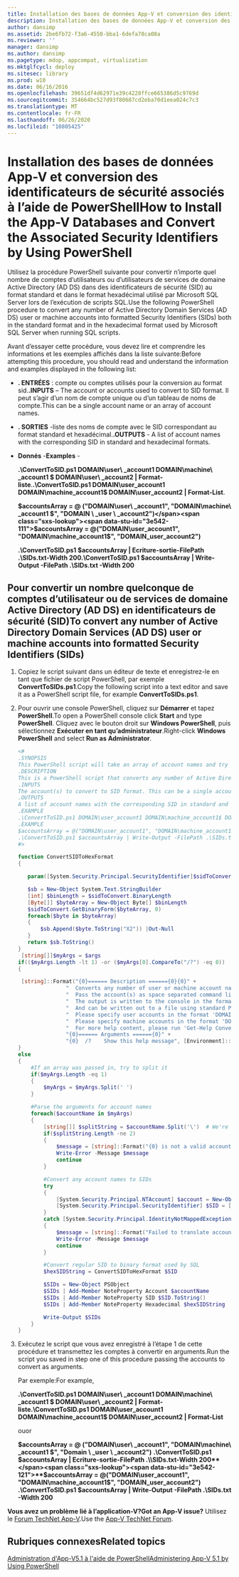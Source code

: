 ```yaml
---
title: Installation des bases de données App-V et conversion des identificateurs de sécurité associés à l’aide de PowerShell
description: Installation des bases de données App-V et conversion des identificateurs de sécurité associés à l’aide de PowerShell
author: dansimp
ms.assetid: 2be6fb72-f3a6-4550-bba1-6defa78ca08a
ms.reviewer: ''
manager: dansimp
ms.author: dansimp
ms.pagetype: mdop, appcompat, virtualization
ms.mktglfcycl: deploy
ms.sitesec: library
ms.prod: w10
ms.date: 06/16/2016
ms.openlocfilehash: 39651df4d62971e39c4228ffce665386d5c9769d
ms.sourcegitcommit: 354664bc527d93f80687cd2eba70d1eea024c7c3
ms.translationtype: MT
ms.contentlocale: fr-FR
ms.lasthandoff: 06/26/2020
ms.locfileid: "10805425"
---
```

# <span data-ttu-id="3e542-103">Installation des bases de données App-V et conversion des identificateurs de sécurité associés à l’aide de PowerShell</span><span class="sxs-lookup"><span data-stu-id="3e542-103">How to Install the App-V Databases and Convert the Associated Security Identifiers by Using PowerShell</span></span>

<span data-ttu-id="3e542-104">Utilisez la procédure PowerShell suivante pour convertir n’importe quel nombre de comptes d’utilisateurs ou d’utilisateurs de services de domaine Active Directory (AD DS) dans des identificateurs de sécurité (SID) au format standard et dans le format hexadécimal utilisé par Microsoft SQL Server lors de l’exécution de scripts SQL.</span><span class="sxs-lookup"><span data-stu-id="3e542-104">Use the following PowerShell procedure to convert any number of Active Directory Domain Services (AD DS) user or machine accounts into formatted Security Identifiers (SIDs) both in the standard format and in the hexadecimal format used by Microsoft SQL Server when running SQL scripts.</span></span>

<span data-ttu-id="3e542-105">Avant d’essayer cette procédure, vous devez lire et comprendre les informations et les exemples affichés dans la liste suivante:</span><span class="sxs-lookup"><span data-stu-id="3e542-105">Before attempting this procedure, you should read and understand the information and examples displayed in the following list:</span></span>

- <span data-ttu-id="3e542-106">**. ENTRÉES** : compte ou comptes utilisés pour la conversion au format sid.</span><span class="sxs-lookup"><span data-stu-id="3e542-106">**.INPUTS** – The account or accounts used to convert to SID format.</span></span> <span data-ttu-id="3e542-107">Il peut s’agir d’un nom de compte unique ou d’un tableau de noms de compte.</span><span class="sxs-lookup"><span data-stu-id="3e542-107">This can be a single account name or an array of account names.</span></span>

- <span data-ttu-id="3e542-108">**. SORTIES** -liste des noms de compte avec le SID correspondant au format standard et hexadécimal.</span><span class="sxs-lookup"><span data-stu-id="3e542-108">**.OUTPUTS** - A list of account names with the corresponding SID in standard and hexadecimal formats.</span></span>

- <span data-ttu-id="3e542-109">**Donnés** -</span><span class="sxs-lookup"><span data-stu-id="3e542-109">**Examples** -</span></span>

    <span data-ttu-id="3e542-110">**.\\ConvertToSID.ps1 DOMAIN\\user\ _account1 DOMAIN\\machine\ _account1 $ DOMAIN\\user\ _account2 | Format-liste**.</span><span class="sxs-lookup"><span data-stu-id="3e542-110">**.\\ConvertToSID.ps1 DOMAIN\\user\_account1 DOMAIN\\machine\_account1$ DOMAIN\\user\_account2 | Format-List**.</span></span>

    **<span data-ttu-id="3e542-111">$accountsArray = @ ("DOMAIN\\user\ _account1", "DOMAIN\\machine\ _account1 $", "DOMAIN \ _user \ _account2")</span><span class="sxs-lookup"><span data-stu-id="3e542-111">$accountsArray = @("DOMAIN\\user\_account1", "DOMAIN\\machine\_account1$", "DOMAIN\_user\_account2")</span></span>**

    **<span data-ttu-id="3e542-112">.\\ConvertToSID.ps1 $accountsArray | Ecriture-sortie-FilePath .\\SIDs.txt-Width 200</span><span class="sxs-lookup"><span data-stu-id="3e542-112">.\\ConvertToSID.ps1 $accountsArray | Write-Output -FilePath .\\SIDs.txt -Width 200</span></span>**

## <span data-ttu-id="3e542-113">Pour convertir un nombre quelconque de comptes d’utilisateur ou de services de domaine Active Directory (AD DS) en identificateurs de sécurité (SID)</span><span class="sxs-lookup"><span data-stu-id="3e542-113">To convert any number of Active Directory Domain Services (AD DS) user or machine accounts into formatted Security Identifiers (SIDs)</span></span>

1. <span data-ttu-id="3e542-114">Copiez le script suivant dans un éditeur de texte et enregistrez-le en tant que fichier de script PowerShell, par exemple **ConvertToSIDs.ps1**.</span><span class="sxs-lookup"><span data-stu-id="3e542-114">Copy the following script into a text editor and save it as a PowerShell script file, for example **ConvertToSIDs.ps1**.</span></span>
1. <span data-ttu-id="3e542-115">Pour ouvrir une console PowerShell, cliquez sur **Démarrer** et tapez **PowerShell**.</span><span class="sxs-lookup"><span data-stu-id="3e542-115">To open a PowerShell console click **Start** and type **PowerShell**.</span></span> <span data-ttu-id="3e542-116">Cliquez avec le bouton droit sur **Windows PowerShell**, puis sélectionnez **Exécuter en tant qu’administrateur**.</span><span class="sxs-lookup"><span data-stu-id="3e542-116">Right-click **Windows PowerShell** and select **Run as Administrator**.</span></span>

   ```powershell
   <#
   .SYNOPSIS
   This PowerShell script will take an array of account names and try to convert each of them to the corresponding SID in standard and hexadecimal formats.
   .DESCRIPTION
   This is a PowerShell script that converts any number of Active Directory (AD) user or machine accounts into formatted Security Identifiers (SIDs) both in the standard format and in the hexadecimal format used by SQL server when running SQL scripts.
   .INPUTS
   The account(s) to convert to SID format. This can be a single account name or an array of account names. Please see examples below.
   .OUTPUTS
   A list of account names with the corresponding SID in standard and hexadecimal formats
   .EXAMPLE
   .\ConvertToSID.ps1 DOMAIN\user_account1 DOMAIN\machine_account1$ DOMAIN\user_account2 | Format-List
   .EXAMPLE
   $accountsArray = @("DOMAIN\user_account1", "DOMAIN\machine_account1$", "DOMAIN_user_account2")
   .\ConvertToSID.ps1 $accountsArray | Write-Output -FilePath .\SIDs.txt -Width 200
   #>

   function ConvertSIDToHexFormat
   {

      param([System.Security.Principal.SecurityIdentifier]$sidToConvert)

      $sb = New-Object System.Text.StringBuilder
      [int] $binLength = $sidToConvert.BinaryLength
      [Byte[]] $byteArray = New-Object Byte[] $binLength
      $sidToConvert.GetBinaryForm($byteArray, 0)
      foreach($byte in $byteArray)
      {
          $sb.Append($byte.ToString("X2")) |Out-Null
      }
      return $sb.ToString()
   }
    [string[]]$myArgs = $args
   if(($myArgs.Length -lt 1) -or ($myArgs[0].CompareTo("/?") -eq 0))
   {

    [string]::Format("{0}====== Description ======{0}{0}" +
                  "  Converts any number of user or machine account names to string and hexadecimal SIDs.{0}" +
                  "  Pass the account(s) as space separated command line parameters. (For example 'ConvertToSID.ps1 DOMAIN\Account1 DOMAIN\Account2 ...'){0}" +
                  "  The output is written to the console in the format 'Account name    SID as string   SID as hexadecimal'{0}" +
                  "  And can be written out to a file using standard PowerShell redirection{0}" +
                  "  Please specify user accounts in the format 'DOMAIN\username'{0}" +
                  "  Please specify machine accounts in the format 'DOMAIN\machinename$'{0}" +
                  "  For more help content, please run 'Get-Help ConvertToSID.ps1'{0}" +
                  "{0}====== Arguments ======{0}" +
                  "{0}  /?    Show this help message", [Environment]::NewLine)
   }
   else
   {
       #If an array was passed in, try to split it
       if($myArgs.Length -eq 1)
       {
           $myArgs = $myArgs.Split(' ')
       }

       #Parse the arguments for account names
       foreach($accountName in $myArgs)
       {
           [string[]] $splitString = $accountName.Split('\')  # We're looking for the format "DOMAIN\Account" so anything that does not match, we reject
           if($splitString.Length -ne 2)
           {
               $message = [string]::Format("{0} is not a valid account name. Expected format 'Domain\username' for user accounts or 'DOMAIN\machinename$' for machine accounts.", $accountName)
               Write-Error -Message $message
               continue
           }

           #Convert any account names to SIDs
           try
           {
               [System.Security.Principal.NTAccount] $account = New-Object System.Security.Principal.NTAccount($splitString[0], $splitString[1])
               [System.Security.Principal.SecurityIdentifier] $SID = [System.Security.Principal.SecurityIdentifier]($account.Translate([System.Security.Principal.SecurityIdentifier]))
           }
           catch [System.Security.Principal.IdentityNotMappedException]
           {
               $message = [string]::Format("Failed to translate account object '{0}' to a SID. Please verify that this is a valid user or machine account.", $account.ToString())
               Write-Error -Message $message
               continue
           }

           #Convert regular SID to binary format used by SQL
           $hexSIDString = ConvertSIDToHexFormat $SID

           $SIDs = New-Object PSObject
           $SIDs | Add-Member NoteProperty Account $accountName
           $SIDs | Add-Member NoteProperty SID $SID.ToString()
           $SIDs | Add-Member NoteProperty Hexadecimal $hexSIDString

           Write-Output $SIDs
       }
   }
   ```

1. <span data-ttu-id="3e542-117">Exécutez le script que vous avez enregistré à l’étape 1 de cette procédure et transmettez les comptes à convertir en arguments.</span><span class="sxs-lookup"><span data-stu-id="3e542-117">Run the script you saved in step one of this procedure passing the accounts to convert as arguments.</span></span>

   <span data-ttu-id="3e542-118">Par exemple:</span><span class="sxs-lookup"><span data-stu-id="3e542-118">For example,</span></span>

   **<span data-ttu-id="3e542-119">.\\ConvertToSID.ps1 DOMAIN\\user\ _account1 DOMAIN\\machine\ _account1 $ DOMAIN\\user\ _account2 | Format-liste</span><span class="sxs-lookup"><span data-stu-id="3e542-119">.\\ConvertToSID.ps1 DOMAIN\\user\_account1 DOMAIN\\machine\_account1$ DOMAIN\\user\_account2 | Format-List</span></span>**
   
   <span data-ttu-id="3e542-120">ou</span><span class="sxs-lookup"><span data-stu-id="3e542-120">or</span></span>
   
   <span data-ttu-id="3e542-121">**$accountsArray = @ ("DOMAIN\\user\ _account1", "DOMAIN\\machine\ _account1 $", "Domain \ _user \ _account2")** 
    **.\\ConvertToSID.ps1 $accountsArray | Ecriture-sortie-FilePath .\\SIDs.txt-Width 200**</span><span class="sxs-lookup"><span data-stu-id="3e542-121">**$accountsArray = @("DOMAIN\\user\_account1", "DOMAIN\\machine\_account1$", "DOMAIN\_user\_account2")**
 **.\\ConvertToSID.ps1 $accountsArray | Write-Output -FilePath .\\SIDs.txt -Width 200**</span></span>

**<span data-ttu-id="3e542-122">Vous avez un problème lié à l’application-V?</span><span class="sxs-lookup"><span data-stu-id="3e542-122">Got an App-V issue?</span></span>** <span data-ttu-id="3e542-123">Utilisez le [Forum TechNet App-V](https://social.technet.microsoft.com/Forums/home?forum=mdopappv).</span><span class="sxs-lookup"><span data-stu-id="3e542-123">Use the [App-V TechNet Forum](https://social.technet.microsoft.com/Forums/home?forum=mdopappv).</span></span>

## <span data-ttu-id="3e542-124">Rubriques connexes</span><span class="sxs-lookup"><span data-stu-id="3e542-124">Related topics</span></span>

[<span data-ttu-id="3e542-125">Administration d'App-V5.1 à l'aide de PowerShell</span><span class="sxs-lookup"><span data-stu-id="3e542-125">Administering App-V 5.1 by Using PowerShell</span></span>](administering-app-v-51-by-using-powershell.md)
